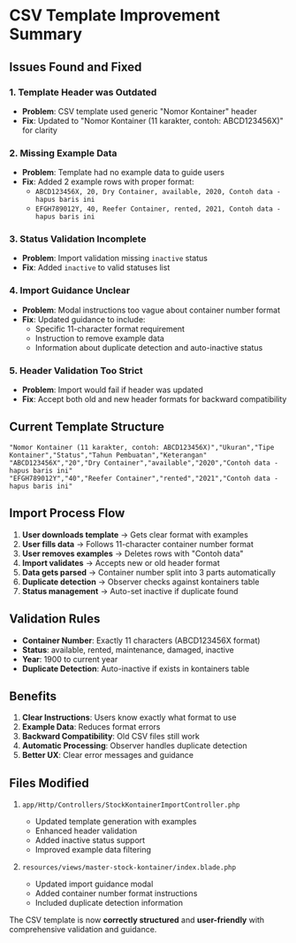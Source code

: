 # CSV Template Improvement Summary

## Issues Found and Fixed

### 1. **Template Header was Outdated**
- **Problem**: CSV template used generic "Nomor Kontainer" header
- **Fix**: Updated to "Nomor Kontainer (11 karakter, contoh: ABCD123456X)" for clarity

### 2. **Missing Example Data**
- **Problem**: Template had no example data to guide users
- **Fix**: Added 2 example rows with proper format:
  - `ABCD123456X, 20, Dry Container, available, 2020, Contoh data - hapus baris ini`
  - `EFGH789012Y, 40, Reefer Container, rented, 2021, Contoh data - hapus baris ini`

### 3. **Status Validation Incomplete**
- **Problem**: Import validation missing `inactive` status
- **Fix**: Added `inactive` to valid statuses list

### 4. **Import Guidance Unclear**
- **Problem**: Modal instructions too vague about container number format
- **Fix**: Updated guidance to include:
  - Specific 11-character format requirement
  - Instruction to remove example data
  - Information about duplicate detection and auto-inactive status

### 5. **Header Validation Too Strict**
- **Problem**: Import would fail if header was updated
- **Fix**: Accept both old and new header formats for backward compatibility

## Current Template Structure

```csv
"Nomor Kontainer (11 karakter, contoh: ABCD123456X)","Ukuran","Tipe Kontainer","Status","Tahun Pembuatan","Keterangan"
"ABCD123456X","20","Dry Container","available","2020","Contoh data - hapus baris ini"
"EFGH789012Y","40","Reefer Container","rented","2021","Contoh data - hapus baris ini"
```

## Import Process Flow

1. **User downloads template** → Gets clear format with examples
2. **User fills data** → Follows 11-character container number format
3. **User removes examples** → Deletes rows with "Contoh data"
4. **Import validates** → Accepts new or old header format
5. **Data gets parsed** → Container number split into 3 parts automatically
6. **Duplicate detection** → Observer checks against kontainers table
7. **Status management** → Auto-set inactive if duplicate found

## Validation Rules

- **Container Number**: Exactly 11 characters (ABCD123456X format)
- **Status**: available, rented, maintenance, damaged, inactive
- **Year**: 1900 to current year
- **Duplicate Detection**: Auto-inactive if exists in kontainers table

## Benefits

1. **Clear Instructions**: Users know exactly what format to use
2. **Example Data**: Reduces format errors
3. **Backward Compatibility**: Old CSV files still work
4. **Automatic Processing**: Observer handles duplicate detection
5. **Better UX**: Clear error messages and guidance

## Files Modified

1. `app/Http/Controllers/StockKontainerImportController.php`
   - Updated template generation with examples
   - Enhanced header validation
   - Added inactive status support
   - Improved example data filtering

2. `resources/views/master-stock-kontainer/index.blade.php`
   - Updated import guidance modal
   - Added container number format instructions
   - Included duplicate detection information

The CSV template is now **correctly structured** and **user-friendly** with comprehensive validation and guidance.